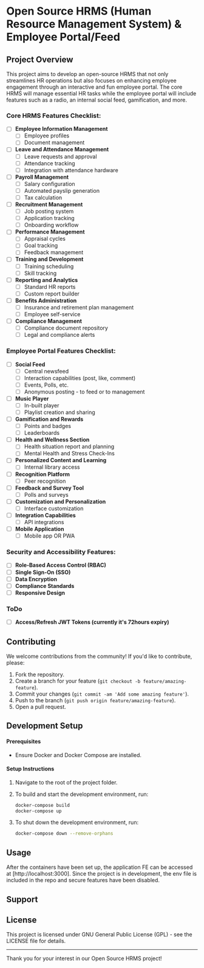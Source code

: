 # Open Source HRMS (Human Resource Management System) & Employee Portal/Feed

## Project Overview

This project aims to develop an open-source HRMS that not only streamlines HR operations but also focuses on enhancing employee engagement through an interactive and fun employee portal. The core HRMS will manage essential HR tasks while the employee portal will include features such as a radio, an internal social feed, gamification, and more.

### Core HRMS Features Checklist:

- [ ] **Employee Information Management**
  - [ ] Employee profiles
  - [ ] Document management
- [ ] **Leave and Attendance Management**
  - [ ] Leave requests and approval
  - [ ] Attendance tracking
  - [ ] Integration with attendance hardware
- [ ] **Payroll Management**
  - [ ] Salary configuration
  - [ ] Automated payslip generation
  - [ ] Tax calculation
- [ ] **Recruitment Management**
  - [ ] Job posting system
  - [ ] Application tracking
  - [ ] Onboarding workflow
- [ ] **Performance Management**
  - [ ] Appraisal cycles
  - [ ] Goal tracking
  - [ ] Feedback management
- [ ] **Training and Development**
  - [ ] Training scheduling
  - [ ] Skill tracking
- [ ] **Reporting and Analytics**
  - [ ] Standard HR reports
  - [ ] Custom report builder
- [ ] **Benefits Administration**
  - [ ] Insurance and retirement plan management
  - [ ] Employee self-service
- [ ] **Compliance Management**
  - [ ] Compliance document repository
  - [ ] Legal and compliance alerts

### Employee Portal Features Checklist:

- [ ] **Social Feed**
  - [ ] Central newsfeed
  - [ ] Interaction capabilities (post, like, comment)
  - [ ] Events, Polls, etc.
  - [ ] Anonymous posting - to feed or to management
- [ ] **Music Player**
  - [ ] In-built player
  - [ ] Playlist creation and sharing
- [ ] **Gamification and Rewards**
  - [ ] Points and badges
  - [ ] Leaderboards
- [ ] **Health and Wellness Section**
  - [ ] Health situation report and planning
  - [ ] Mental Health and Stress Check-Ins
- [ ] **Personalized Content and Learning**
  - [ ] Internal library access
- [ ] **Recognition Platform**
  - [ ] Peer recognition
- [ ] **Feedback and Survey Tool**
  - [ ] Polls and surveys
- [ ] **Customization and Personalization**
  - [ ] Interface customization
- [ ] **Integration Capabilities**
  - [ ] API integrations
- [ ] **Mobile Application**
  - [ ] Mobile app OR PWA

### Security and Accessibility Features:

- [ ] **Role-Based Access Control (RBAC)**
- [ ] **Single Sign-On (SSO)**
- [ ] **Data Encryption**
- [ ] **Compliance Standards**
- [ ] **Responsive Design**

### ToDo

- [ ] **Access/Refresh JWT Tokens (currently it's 72hours expiry)**

## Contributing

We welcome contributions from the community! If you'd like to contribute, please:

1. Fork the repository.
2. Create a branch for your feature (`git checkout -b feature/amazing-feature`).
3. Commit your changes (`git commit -am 'Add some amazing feature'`).
4. Push to the branch (`git push origin feature/amazing-feature`).
5. Open a pull request.

## Development Setup

#### Prerequisites

- Ensure Docker and Docker Compose are installed.

#### Setup Instructions

1. Navigate to the root of the project folder.
2. To build and start the development environment, run:

   ```bash
   docker-compose build
   docker-compose up

   ```

3. To shut down the development environment, run:

   ```bash
   docker-compose down --remove-orphans

   ```

## Usage

After the containers have been set up, the application FE can be accessed at [http://localhost:3000]. Since the project is in development, the env file is included in the repo and secure features have been disabled.

## Support

## License

This project is licensed under GNU General Public License (GPL) - see the LICENSE file for details.

---

Thank you for your interest in our Open Source HRMS project!
